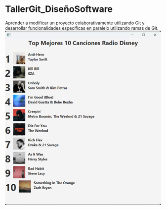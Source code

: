 # TallerGit_DiseñoSoftware
Aprender a modificar un proyecto colaborativamente utilizando Git y desarrollar funcionalidades específicas en paralelo utilizando ramas de Git.
![Cambio Titulo](cambioTitulo.png)